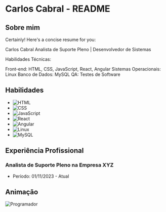 # Carlos Cabral - README

## Sobre mim

Certainly! Here's a concise resume for you:

Carlos Cabral
Analista de Suporte Pleno | Desenvolvedor de Sistemas

Habilidades Técnicas:

Front-end: HTML, CSS, JavaScript, React, Angular
Sistemas Operacionais: Linux
Banco de Dados: MySQL
QA: Testes de Software

## Habilidades
- ![HTML](https://img.shields.io/badge/-HTML-orange)
- ![CSS](https://img.shields.io/badge/-CSS-blue)
- ![JavaScript](https://img.shields.io/badge/-JavaScript-yellow)
- ![React](https://img.shields.io/badge/-React-blueviolet)
- ![Angular](https://img.shields.io/badge/-Angular-red)
- ![Linux](https://img.shields.io/badge/-Linux-lightgrey)
- ![MySQL](https://img.shields.io/badge/-MySQL-blue)

## Experiência Profissional

### Analista de Suporte Pleno na Empresa XYZ
- Período: 01/11/2023 - Atual

## Animação
![Programador](SEU_LINK_DO_GIF)
